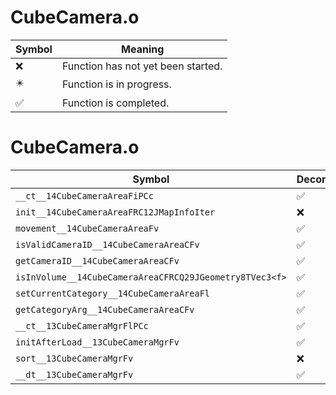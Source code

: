 # CubeCamera.o
| Symbol | Meaning 
| ------------- | ------------- 
| :x: | Function has not yet been started. 
| :eight_pointed_black_star: | Function is in progress. 
| :white_check_mark: | Function is completed. 


# CubeCamera.o
| Symbol | Decompiled? |
| ------------- | ------------- |
| `__ct__14CubeCameraAreaFiPCc` | :white_check_mark: |
| `init__14CubeCameraAreaFRC12JMapInfoIter` | :x: |
| `movement__14CubeCameraAreaFv` | :white_check_mark: |
| `isValidCameraID__14CubeCameraAreaCFv` | :white_check_mark: |
| `getCameraID__14CubeCameraAreaCFv` | :white_check_mark: |
| `isInVolume__14CubeCameraAreaCFRCQ29JGeometry8TVec3<f>` | :white_check_mark: |
| `setCurrentCategory__14CubeCameraAreaFl` | :white_check_mark: |
| `getCategoryArg__14CubeCameraAreaCFv` | :white_check_mark: |
| `__ct__13CubeCameraMgrFlPCc` | :white_check_mark: |
| `initAfterLoad__13CubeCameraMgrFv` | :white_check_mark: |
| `sort__13CubeCameraMgrFv` | :x: |
| `__dt__13CubeCameraMgrFv` | :white_check_mark: |
